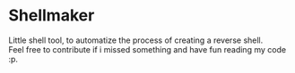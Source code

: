 ﻿# Shellmaker

Little shell tool, to automatize the process of creating a
reverse shell.<br>
Feel free to contribute if i missed something and have fun reading my code :p.<br>
